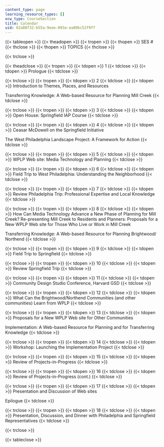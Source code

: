 ```yaml
---
content_type: page
learning_resource_types: []
ocw_type: CourseSection
title: Calendar
uid: 02a08f32-b55a-9eae-093a-ea89bc52f9ff
---
```


{{< tableopen >}}
{{< theadopen >}}
{{< tropen >}}
{{< thopen >}}
SES #
{{< thclose >}}
{{< thopen >}}
TOPICS
{{< thclose >}}

{{< trclose >}}

{{< theadclose >}}
{{< tropen >}}
{{< tdopen >}}
1
{{< tdclose >}}
{{< tdopen >}}
Prologue
{{< tdclose >}}

{{< trclose >}}
{{< tropen >}}
{{< tdopen >}}
2
{{< tdclose >}}
{{< tdopen >}}
Introduction to Themes, Places, and Resources  
  
Transferring Knowledge: A Web-based Resource for Planning Mill Creek
{{< tdclose >}}

{{< trclose >}}
{{< tropen >}}
{{< tdopen >}}
3
{{< tdclose >}}
{{< tdopen >}}
Open House: Springfield IAP Course
{{< tdclose >}}

{{< trclose >}}
{{< tropen >}}
{{< tdopen >}}
4
{{< tdclose >}}
{{< tdopen >}}
Ceasar McDowell on the Springfield Initiative  
  
The West Philadelphia Landscape Project: A Framework for Action
{{< tdclose >}}

{{< trclose >}}
{{< tropen >}}
{{< tdopen >}}
5
{{< tdclose >}}
{{< tdopen >}}
WPLP Web site: Media Technology and Planning
{{< tdclose >}}

{{< trclose >}}
{{< tropen >}}
{{< tdopen >}}
6
{{< tdclose >}}
{{< tdopen >}}
Field Trip to West Philadelphia: Understanding the Neighborhood
{{< tdclose >}}

{{< trclose >}}
{{< tropen >}}
{{< tdopen >}}
7
{{< tdclose >}}
{{< tdopen >}}
Review Philadelphia Trip: Professional Expertise and Local Knowledge
{{< tdclose >}}

{{< trclose >}}
{{< tropen >}}
{{< tdopen >}}
8
{{< tdclose >}}
{{< tdopen >}}
How Can Media Technology Advance a New Phase of Planning for Mill Creek? Re-presenting Mill Creek to Residents and Planners: Proposals for a New WPLP Web site for Those Who Live or Work in Mill Creek  
  
Transferring Knowledge: A Web-based Resource for Planning Brightwood/ Northend
{{< tdclose >}}

{{< trclose >}}
{{< tropen >}}
{{< tdopen >}}
9
{{< tdclose >}}
{{< tdopen >}}
Field Trip to Springfield
{{< tdclose >}}

{{< trclose >}}
{{< tropen >}}
{{< tdopen >}}
10
{{< tdclose >}}
{{< tdopen >}}
Review Springfield Trip
{{< tdclose >}}

{{< trclose >}}
{{< tropen >}}
{{< tdopen >}}
11
{{< tdclose >}}
{{< tdopen >}}
Community Design Studio Conference, Harvard GSD
{{< tdclose >}}

{{< trclose >}}
{{< tropen >}}
{{< tdopen >}}
12
{{< tdclose >}}
{{< tdopen >}}
What Can the Brightwood/Northend Communities (and other communities) Learn from WPLP
{{< tdclose >}}

{{< trclose >}}
{{< tropen >}}
{{< tdopen >}}
13
{{< tdclose >}}
{{< tdopen >}}
Proposals for a New WPLP Web site for Other Communities  
  
Implementation: A Web-based Resource for Planning and for Transferring Knowledge
{{< tdclose >}}

{{< trclose >}}
{{< tropen >}}
{{< tdopen >}}
14
{{< tdclose >}}
{{< tdopen >}}
Workshop: Launching the Implementation Project
{{< tdclose >}}

{{< trclose >}}
{{< tropen >}}
{{< tdopen >}}
15
{{< tdclose >}}
{{< tdopen >}}
Review of Projects-in-Progress
{{< tdclose >}}

{{< trclose >}}
{{< tropen >}}
{{< tdopen >}}
16
{{< tdclose >}}
{{< tdopen >}}
Review of Projects-in-Progress (cont.)
{{< tdclose >}}

{{< trclose >}}
{{< tropen >}}
{{< tdopen >}}
17
{{< tdclose >}}
{{< tdopen >}}
Presentation and Discussion of Web sites  
  
Epilogue
{{< tdclose >}}

{{< trclose >}}
{{< tropen >}}
{{< tdopen >}}
18
{{< tdclose >}}
{{< tdopen >}}
Presentation, Discussion, and Dinner with Philadelphia and Springfield Representatives
{{< tdclose >}}

{{< trclose >}}

{{< tableclose >}}